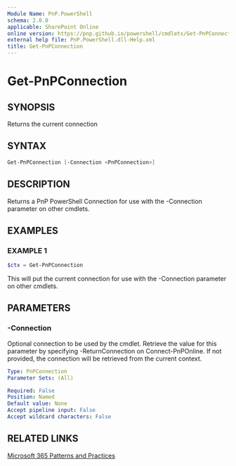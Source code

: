 ```yaml
---
Module Name: PnP.PowerShell
schema: 2.0.0
applicable: SharePoint Online
online version: https://pnp.github.io/powershell/cmdlets/Get-PnPConnection.html
external help file: PnP.PowerShell.dll-Help.xml
title: Get-PnPConnection
---
```

  
# Get-PnPConnection

## SYNOPSIS
Returns the current connection

## SYNTAX

```powershell
Get-PnPConnection [-Connection <PnPConnection>] 
```

## DESCRIPTION
Returns a PnP PowerShell Connection for use with the -Connection parameter on other cmdlets.

## EXAMPLES

### EXAMPLE 1
```powershell
$ctx = Get-PnPConnection
```

This will put the current connection for use with the -Connection parameter on other cmdlets.

## PARAMETERS

### -Connection
Optional connection to be used by the cmdlet. Retrieve the value for this parameter by specifying -ReturnConnection on Connect-PnPOnline. If not provided, the connection will be retrieved from the current context.

```yaml
Type: PnPConnection
Parameter Sets: (All)

Required: False
Position: Named
Default value: None
Accept pipeline input: False
Accept wildcard characters: False
```

## RELATED LINKS

[Microsoft 365 Patterns and Practices](https://aka.ms/m365pnp)